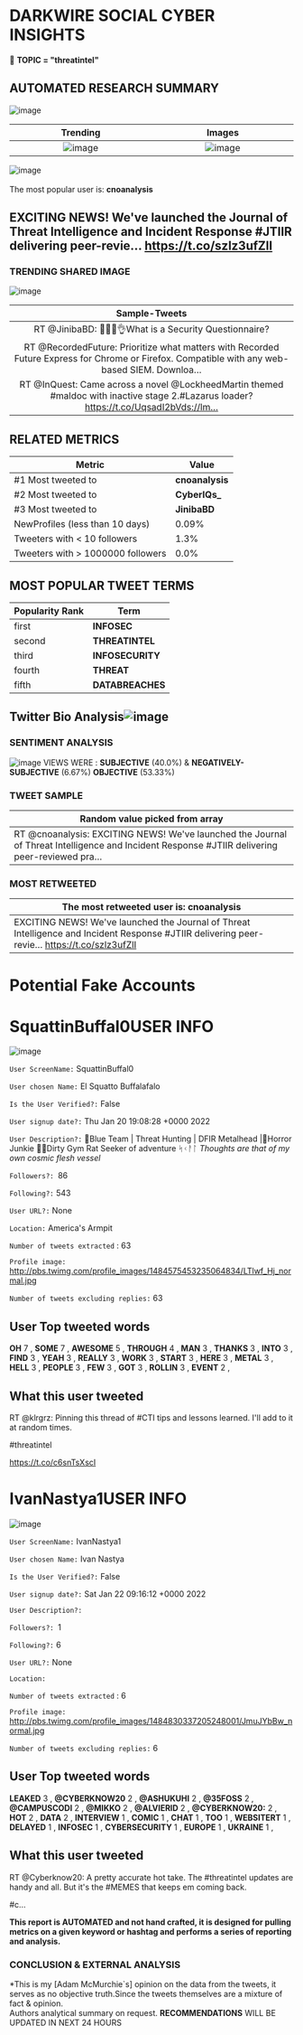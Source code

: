 # DARKWIRE SOCIAL CYBER INSIGHTS 
&#x1F34E; **TOPIC = "threatintel"**

## AUTOMATED RESEARCH SUMMARY
  ![image](darkLogo.png)   

|  Trending  |   Images | 
:-------------------------:|:-------------------------:
|  ![image](assets/threatintel/imageFile1.jpg)     <img width=200/> | ![image](assets/threatintel/imageFile2.jpg) <img width=200/> |   
 
 
![image](assets/threatintel/TWEETS.png)
<br></br>
The most popular user is: **cnoanalysis**  
 

## EXCITING NEWS! We've launched the Journal of Threat Intelligence and Incident Response #JTIIR delivering peer-revie… https://t.co/szlz3ufZlI 

  




### TRENDING SHARED IMAGE

![image](assets/threatintel/twitterPostedImage.png)



|                **Sample-Tweets**        |
| :-------------: |
| RT @JinibaBD: 👏👏👏👌What is a Security Questionnaire? | UpGuard #DataBreaches #DarkWeb #CyberSec #infosec #Security #cybercrime #ThreatIntel… |
| RT @RecordedFuture: Prioritize what matters with Recorded Future Express for Chrome or Firefox. Compatible with any web-based SIEM. Downloa… |
| RT @InQuest: Came across a novel @LockheedMartin themed #maldoc with inactive stage 2.#Lazarus loader?  https://t.co/UqsadI2bVds://lm… |

## RELATED METRICS<br>
| Metric | Value |
| ------------- | ------------- |
| #1 Most tweeted to  | **cnoanalysis** |
| #2 Most tweeted to  | **CyberIQs_** |
| #3 Most tweeted to  | **JinibaBD** |
| NewProfiles (less than 10 days) | 0.09%  |
| Tweeters with < 10 followers  | 1.3%|
| Tweeters with > 1000000 followers  | 0.0%  |



## MOST POPULAR TWEET TERMS 


| Popularity Rank  | Term |
| ------------- | ------------- |
| first  | **INFOSEC**  |
| second  | **THREATINTEL**  |
| third  | **INFOSECURITY** |
| fourth  | **THREAT**  |
| fifth  | **DATABREACHES**  |


## Twitter Bio Analysis![image](assets/threatintel/BIO.png)
### SENTIMENT ANALYSIS
![image](assets/threatintel/sentiment.png)
VIEWS WERE : **SUBJECTIVE**  (40.0%) & **NEGATIVELY-SUBJECTIVE** (6.67%) **OBJECTIVE** (53.33%)

### TWEET SAMPLE 
| Random value picked from array |
| ------------- |
|RT @cnoanalysis: EXCITING NEWS! We've launched the Journal of Threat Intelligence and Incident Response #JTIIR delivering peer-reviewed pra… |

### MOST RETWEETED 

| The most retweeted user is: **cnoanalysis**  |
| ------------- |
| EXCITING NEWS! We've launched the Journal of Threat Intelligence and Incident Response #JTIIR delivering peer-revie… https://t.co/szlz3ufZlI |

# Potential Fake Accounts
 
# SquattinBuffal0USER INFO
![image](http://pbs.twimg.com/profile_images/1484575453235064834/LTlwf_Hj_normal.jpg)
 
`User ScreenName:` SquattinBuffal0 
 
`User chosen Name:` El Squatto Buffalafalo 
 
`Is the User Verified?:` False 
 
`User signup date?:` Thu Jan 20 19:08:28 +0000 2022 
 
`User Description?:` 🧢Blue Team | Threat Hunting | DFIR 
Metalhead |👹Horror Junkie 
🏋️‍♂️Dirty Gym Rat 
Seeker of adventure ᛋᚲᚨᛚ
*Thoughts are that of my own cosmic flesh vessel* 
 
`Followers?: `86 
 
`Following?:` 543 
 
`User URL?:` None 
 
`Location:` America's Armpit 
 
`Number of tweets extracted`  : 63 
 
`Profile image:` http://pbs.twimg.com/profile_images/1484575453235064834/LTlwf_Hj_normal.jpg 
 
`Number of tweets excluding replies:` 63 
 

 

 
## User Top tweeted words 
 
**OH** 7 , **SOME** 7 , **AWESOME** 5 , **THROUGH** 4 , **MAN** 3 , **THANKS** 3 , **INTO** 3 , **FIND** 3 , **YEAH** 3 , **REALLY** 3 , **WORK** 3 , **START** 3 , **HERE** 3 , **METAL** 3 , **HELL** 3 , **PEOPLE** 3 , **FEW** 3 , **GOT** 3 , **ROLLIN** 3 , **EVENT** 2 , 
 
## What this user tweeted
 
RT @klrgrz: Pinning this thread of #CTI tips and lessons learned. I'll add to it at random times. 

#threatintel 

https://t.co/c6snTsXscI
 
# IvanNastya1USER INFO
![image](http://pbs.twimg.com/profile_images/1484830337205248001/JmuJYbBw_normal.jpg)
 
`User ScreenName:` IvanNastya1 
 
`User chosen Name:` Ivan Nastya 
 
`Is the User Verified?:` False 
 
`User signup date?:` Sat Jan 22 09:16:12 +0000 2022 
 
`User Description?:`  
 
`Followers?: `1 
 
`Following?:` 6 
 
`User URL?:` None 
 
`Location:`  
 
`Number of tweets extracted`  : 6 
 
`Profile image:` http://pbs.twimg.com/profile_images/1484830337205248001/JmuJYbBw_normal.jpg 
 
`Number of tweets excluding replies:` 6 
 

 

 
## User Top tweeted words 
 
**LEAKED** 3 , **@CYBERKNOW20** 2 , **@ASHUKUHI** 2 , **@35FOSS** 2 , **@CAMPUSCODI** 2 , **@MIKKO** 2 , **@ALVIERID** 2 , **@CYBERKNOW20:** 2 , **HOT** 2 , **DATA** 2 , **INTERVIEW** 1 , **COMIC** 1 , **CHAT** 1 , **TOO** 1 , **WEBSITERT** 1 , **DELAYED** 1 , **INFOSEC** 1 , **CYBERSECURITY** 1 , **EUROPE** 1 , **UKRAINE** 1 , 
 
## What this user tweeted
 
RT @Cyberknow20: A pretty accurate hot take. The #threatintel updates are handy and all. But it's the #MEMES that keeps em coming back.

#c…
 

<b> This report is AUTOMATED and not hand crafted, it is designed for pulling metrics on a given keyword or hashtag and performs a series of reporting and analysis.</b>  
### CONCLUSION & EXTERNAL ANALYSIS

*This is my [Adam McMurchie`s] opinion on the data from the tweets, it serves as no objective truth.Since the tweets themselves are a mixture of fact & opinion.<br>
Authors analytical summary on request.
**RECOMMENDATIONS** WILL BE UPDATED IN NEXT  24 HOURS <br>